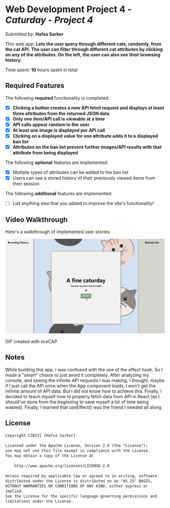 # Web Development Project 4 - *Caturday - Project 4*

Submitted by: **Hafsa Sarker**

This web app: **Lets the user query through different cats, randomly, from the cat API. The user can filter through different cat attributes by clicking on any of the attributes. On the left, the user can also see their browsing history.**

Time spent: **10** hours spent in total

## Required Features

The following **required** functionality is completed:

- [X] **Clicking a button creates a new API fetch request and displays at least three attributes from the returned JSON data**
- [X] **Only one item/API call is viewable at a time**
- [X] **API calls appear random to the user**
- [X] **At least one image is displayed per API call**
- [X] **Clicking on a displayed value for one attribute adds it to a displayed ban list**
- [X] **Attributes on the ban list prevent further images/API results with that attribute from being displayed**

The following **optional** features are implemented:

- [X] Multiple types of attributes can be added to the ban list
- [X] Users can see a stored history of their previously viewed items from their session

The following **additional** features are implemented:

* [ ] List anything else that you added to improve the site's functionality!

## Video Walkthrough

Here's a walkthrough of implemented user stories:

<img src='./caturday/public/project4.gif' title='Video Walkthrough' width='700' alt='Video Walkthrough' />


GIF created with liceCAP 

## Notes

While building this app, I was confused with the use of the effect hook. So I made a "smart" choice to just avoid it completely. After analyzing my console, and seeing the infinite API requests I was making, I thought, maybe if I just call the API once when the App component loads, I won't get the infinite amount of API data. But I did not know how to achieve this. Finally, I decided to teach myself how to properly fetch data from API in React (as I should've done from the beginning to save myself a lot of time being wasted). Finally, I learned that useEffect() was the friend I needed all along. 

## License

    Copyright [2023] [Hafsa Sarker]

    Licensed under the Apache License, Version 2.0 (the "License");
    you may not use this file except in compliance with the License.
    You may obtain a copy of the License at

        http://www.apache.org/licenses/LICENSE-2.0

    Unless required by applicable law or agreed to in writing, software
    distributed under the License is distributed on an "AS IS" BASIS,
    WITHOUT WARRANTIES OR CONDITIONS OF ANY KIND, either express or implied.
    See the License for the specific language governing permissions and
    limitations under the License.
